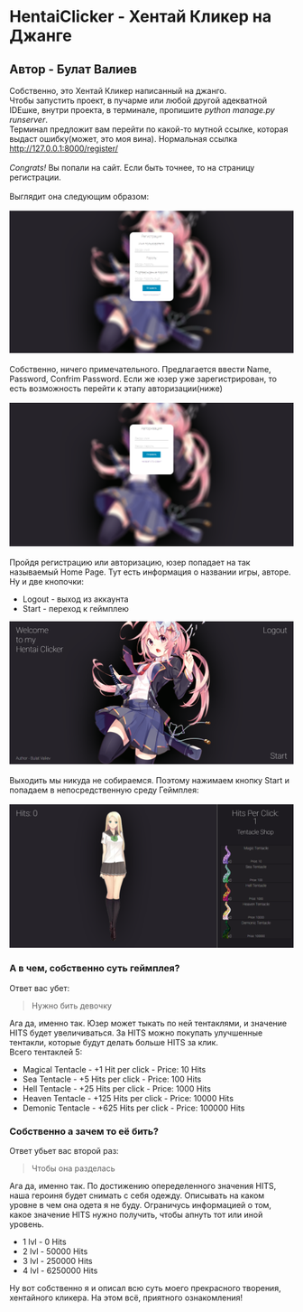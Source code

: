 # HentaiClicker - Хентай Кликер на Джанге
## Автор - Булат Валиев

Собственно, это Хентай Кликер написанный на джанго.
<br/>Чтобы запустить проект, в пучарме или любой другой адекватной IDEшке, внутри проекта, в терминале, пропишите *python manage.py runserver*.
<br/>Терминал предложит вам перейти по какой-то мутной ссылке, которая выдаст ошибку(может, это моя вина). Нормальная ссылка http://127.0.0.1:8000/register/
<br/>
<br/>*Congrats!* Вы попали на сайт. Если быть точнее, то на страницу регистрации.
<br/>
<br/>Выглядит она следующим образом:
<br/>
<br/>
![Registration](https://github.com/ValievINC/HentaiClicker/blob/master/Images_For_ReadMe/%D0%A1%D0%BA%D1%80%D0%B8%D0%BD%D1%88%D0%BE%D1%82%2008-06-2022%20180705.png)
<br/>
<br/> Собственно, ничего примечательного. Предлагается ввести Name, Password, Confrim Password. Если же юзер уже зарегистрирован, то есть возможность перейти к этапу авторизации(ниже)
<br/>
<br/>
![Login](https://github.com/ValievINC/HentaiClicker/blob/master/Images_For_ReadMe/%D0%A1%D0%BA%D1%80%D0%B8%D0%BD%D1%88%D0%BE%D1%82%2008-06-2022%20180750.png)
<br/> 
<br/> Пройдя регистрацию или авторизацию, юзер попадает на так называемый Home Page. Тут есть информация о названии игры, авторе.
<br/> Ну и две кнопочки:
* Logout - выход из аккаунта
* Start  - переход к геймплею
>
![Welcome](https://github.com/ValievINC/HentaiClicker/blob/master/Images_For_ReadMe/%D0%A1%D0%BA%D1%80%D0%B8%D0%BD%D1%88%D0%BE%D1%82%2008-06-2022%20180819.png)
<br/>
<br/> Выходить мы никуда не собираемся. Поэтому нажимаем кнопку Start и попадаем в непосредственную среду Геймплея:
</br>
</br>
![Gameplay](https://github.com/ValievINC/HentaiClicker/blob/master/Images_For_ReadMe/%D0%A1%D0%BA%D1%80%D0%B8%D0%BD%D1%88%D0%BE%D1%82%2008-06-2022%20180834.png)
</br> 
### А в чем, собственно суть геймплея?
Ответ вас убет:
> Нужно бить девочку
>
Ага да, именно так. Юзер может тыкать по ней тентаклями, и значение HITS будет увеличиваться. За HITS можно покупать улучшенные тентакли, которые будут делать больше HITS за клик.
<br/>Всего тентаклей 5:
* Magical Tentacle - +1 Hit per click - Price: 10 Hits
* Sea Tentacle - +5 Hits per click - Price: 100 Hits
* Hell Tentacle - +25 Hits per click - Price: 1000 Hits
* Heaven Tentacle - +125 Hits per click - Price: 10000 Hits
* Demonic Tentacle - +625 Hits per click - Price: 100000 Hits
### Собственно а зачем то её бить?
Ответ убьет вас второй раз:
> Чтобы она разделась
> 
Ага да, именно так. По достижению опеределенного значения HITS, наша героиня будет снимать с себя одежду. Описывать на каком уровне в чем она одета я не буду. Ограничусь информацией о том, какое значение HITS нужно получить, чтобы апнуть тот или иной уровень.
* 1 lvl - 0 Hits
* 2 lvl - 50000 Hits
* 3 lvl - 250000 Hits
* 4 lvl - 6250000 Hits
>
Ну вот собственно я и описал всю суть моего прекрасного творения, хентайного кликера. На этом всё, приятного ознакомления!
